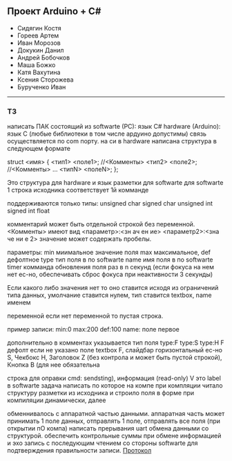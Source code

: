 ## Проект Arduino + C#

- Сидягин Костя
- Гореев Артем
- Иван Морозов
- Докукин Данил
- Андрей Бобочков
- Маша Божко
- Катя Вахутина
- Ксения Сторожева
- Бурученко Иван

---
### ТЗ

написать ПАК состоящий из  softwarte (PC): язык С#  hardware (Arduino): язык C (любые библиотеки в том числе ардуино допустимы)
связь осуществляется по com порту.
на си в hardware написана структура в следующем формате

struct <имя> {
    <тип1> <поле1>; //<Комменты>
    <тип2> <поле2>;
                   //<Комменты>
    ...
    <типN> <полеN>;
};

Это структура для hardware и язык разметки для softwarte 
для softwarte 1 строка исходника соответствует 1й комманде


поддерживаются только типы: 
unsigned char
signed char
unsigned int
signed int
float

комментарий может быть отдельной строкой без переменной.
<Комменты> имеют вид <параметр>:<зн ач ен ие> <параметр2>:<зна че ни е 2> 
значение может содержать пробелы.

параметры:
min миимальное значение поля
max максимальное, 
def дефолтное 
type тип поля в по softwarte 
name имя поля в по softwarte 
timer комманда обновления поля раз в  n секунд (если фокуса на нем нет ес-но, обеспечивать сброс фокуса при неактивности 3 секунды)


Если какого либо значения нет то оно ставится исходя из ограничений типа данных, умолчание ставится нулем, тип ставится textbox, name именем 

переменной если нет переменной то пустая строка.

пример записи: min:0 max:200 def:100 name: поле первое


дополнительно в комментах указывается тип поля type:F  type:S type:H    F дефолт если не указано
поле textbox F, слайдбар горизонтальный ес-но S, Чекбокс H, Заголовок Z (без контрола и может быть пустой строкой), Кнопка B (для нее обязательна 

строка для оправки cmd: sendsting), информация (read-only) V это label в softwarte
задача написать по которое на компе при компляции читало структуру разметки из исходника и строило поля в форме при компиляции динамически, далее

обменнивалось с аппаратной частью данными.
аппаратная часть может принимать 1 поле данных, отправлять 1 поле, отправлять все поля (при открытии пО компа)
написать прерывания uart обмена данными со структурой.
обеспечить контрольные суммы при обмене информацией и эхо запись с последующим чтением со стороны softwarte для подтверждения правильности записи.
[Протокол](https://github.com/PhpGuys/arduino_iks/blob/main/hardware/sketch_nov17a/protocol.pdf)

